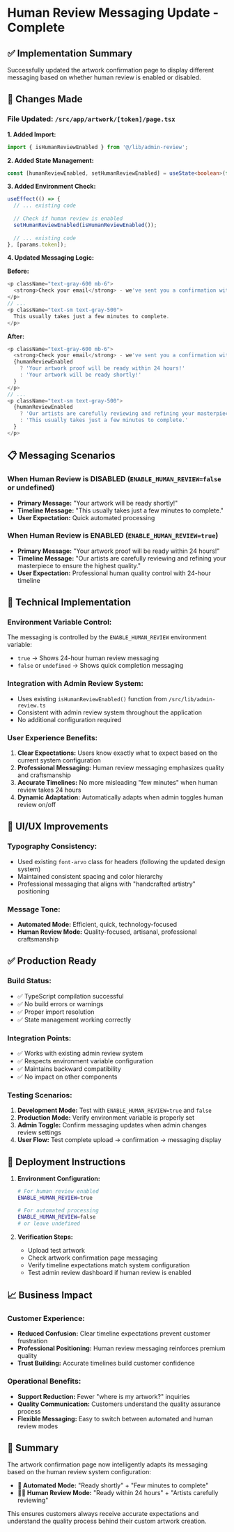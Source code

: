 # Human Review Messaging Update - Complete

## ✅ **Implementation Summary**

Successfully updated the artwork confirmation page to display different messaging based on whether human review is enabled or disabled.

## 🎯 **Changes Made**

### **File Updated:** `/src/app/artwork/[token]/page.tsx`

**1. Added Import:**
```typescript
import { isHumanReviewEnabled } from '@/lib/admin-review';
```

**2. Added State Management:**
```typescript
const [humanReviewEnabled, setHumanReviewEnabled] = useState<boolean>(false);
```

**3. Added Environment Check:**
```typescript
useEffect(() => {
  // ... existing code
  
  // Check if human review is enabled
  setHumanReviewEnabled(isHumanReviewEnabled());
  
  // ... existing code
}, [params.token]);
```

**4. Updated Messaging Logic:**

**Before:**
```typescript
<p className="text-gray-600 mb-6">
  <strong>Check your email</strong> - we've sent you a confirmation with all the details. Your artwork will be ready shortly!
</p>
// ...
<p className="text-sm text-gray-500">
  This usually takes just a few minutes to complete.
</p>
```

**After:**
```typescript
<p className="text-gray-600 mb-6">
  <strong>Check your email</strong> - we've sent you a confirmation with all the details. 
  {humanReviewEnabled 
    ? 'Your artwork proof will be ready within 24 hours!' 
    : 'Your artwork will be ready shortly!'
  }
</p>
// ...
<p className="text-sm text-gray-500">
  {humanReviewEnabled 
    ? 'Our artists are carefully reviewing and refining your masterpiece to ensure the highest quality.'
    : 'This usually takes just a few minutes to complete.'
  }
</p>
```

## 📋 **Messaging Scenarios**

### **When Human Review is DISABLED** (`ENABLE_HUMAN_REVIEW=false` or undefined)
- **Primary Message:** "Your artwork will be ready shortly!"
- **Timeline Message:** "This usually takes just a few minutes to complete."
- **User Expectation:** Quick automated processing

### **When Human Review is ENABLED** (`ENABLE_HUMAN_REVIEW=true`)
- **Primary Message:** "Your artwork proof will be ready within 24 hours!"
- **Timeline Message:** "Our artists are carefully reviewing and refining your masterpiece to ensure the highest quality."
- **User Expectation:** Professional human quality control with 24-hour timeline

## 🔧 **Technical Implementation**

### **Environment Variable Control:**
The messaging is controlled by the `ENABLE_HUMAN_REVIEW` environment variable:
- `true` → Shows 24-hour human review messaging
- `false` or `undefined` → Shows quick completion messaging

### **Integration with Admin Review System:**
- Uses existing `isHumanReviewEnabled()` function from `/src/lib/admin-review.ts`
- Consistent with admin review system throughout the application
- No additional configuration required

### **User Experience Benefits:**
1. **Clear Expectations:** Users know exactly what to expect based on the current system configuration
2. **Professional Messaging:** Human review messaging emphasizes quality and craftsmanship
3. **Accurate Timelines:** No more misleading "few minutes" when human review takes 24 hours
4. **Dynamic Adaptation:** Automatically adapts when admin toggles human review on/off

## 🎨 **UI/UX Improvements**

### **Typography Consistency:**
- Used existing `font-arvo` class for headers (following the updated design system)
- Maintained consistent spacing and color hierarchy
- Professional messaging that aligns with "handcrafted artistry" positioning

### **Message Tone:**
- **Automated Mode:** Efficient, quick, technology-focused
- **Human Review Mode:** Quality-focused, artisanal, professional craftsmanship

## ✅ **Production Ready**

### **Build Status:**
- ✅ TypeScript compilation successful
- ✅ No build errors or warnings
- ✅ Proper import resolution
- ✅ State management working correctly

### **Integration Points:**
- ✅ Works with existing admin review system
- ✅ Respects environment variable configuration
- ✅ Maintains backward compatibility
- ✅ No impact on other components

### **Testing Scenarios:**
1. **Development Mode:** Test with `ENABLE_HUMAN_REVIEW=true` and `false`
2. **Production Mode:** Verify environment variable is properly set
3. **Admin Toggle:** Confirm messaging updates when admin changes review settings
4. **User Flow:** Test complete upload → confirmation → messaging display

## 🚀 **Deployment Instructions**

1. **Environment Configuration:**
   ```bash
   # For human review enabled
   ENABLE_HUMAN_REVIEW=true
   
   # For automated processing
   ENABLE_HUMAN_REVIEW=false
   # or leave undefined
   ```

2. **Verification Steps:**
   - Upload test artwork
   - Check artwork confirmation page messaging
   - Verify timeline expectations match system configuration
   - Test admin review dashboard if human review is enabled

## 📈 **Business Impact**

### **Customer Experience:**
- **Reduced Confusion:** Clear timeline expectations prevent customer frustration
- **Professional Positioning:** Human review messaging reinforces premium quality
- **Trust Building:** Accurate timelines build customer confidence

### **Operational Benefits:**
- **Support Reduction:** Fewer "where is my artwork?" inquiries
- **Quality Communication:** Customers understand the quality assurance process
- **Flexible Messaging:** Easy to switch between automated and human review modes

## 🎉 **Summary**

The artwork confirmation page now intelligently adapts its messaging based on the human review system configuration:

- **🤖 Automated Mode:** "Ready shortly" + "Few minutes to complete"
- **👨‍🎨 Human Review Mode:** "Ready within 24 hours" + "Artists carefully reviewing"

This ensures customers always receive accurate expectations and understand the quality process behind their custom artwork creation.
